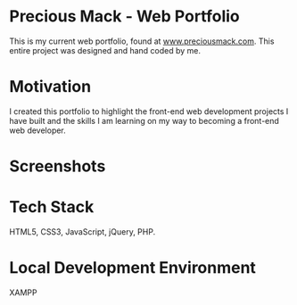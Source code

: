 # Precious Mack - Web Portfolio
This is my current web portfolio, found at www.preciousmack.com. This entire project was designed and hand coded by me. 

# Motivation
I created this portfolio to highlight the front-end web development projects I have built and the skills I am learning on my way to becoming a front-end web developer. 

# Screenshots

# Tech Stack
HTML5, CSS3, JavaScript, jQuery, PHP. 

# Local Development Environment
XAMPP

